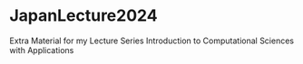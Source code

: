 # JapanLecture2024
Extra Material for my Lecture Series Introduction to Computational Sciences with Applications

